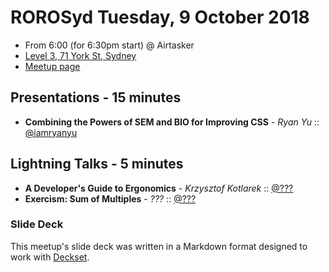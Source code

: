 # ROROSyd Tuesday, 9 October 2018

- From 6:00 (for 6:30pm start) @ Airtasker 
- [Level 3, 71 York St, Sydney](https://goo.gl/maps/dADqL1QY5Hp)
- [Meetup page](https://www.meetup.com/Ruby-On-Rails-Oceania-Sydney/events/254084430/)

## Presentations - 15 minutes

- **Combining the Powers of SEM and BIO for Improving CSS** - _Ryan Yu_ :: [@iamryanyu](https://twitter.com/iamryanyu)

## Lightning Talks - 5 minutes

- **A Developer's Guide to Ergonomics** - _Krzysztof Kotlarek_ :: [@???](https://twitter.com/???)
- **Exercism: Sum of Multiples** - _???_ :: [@???](https://twitter.com/???)

### Slide Deck

This meetup's slide deck was written in a Markdown format designed to work with
[Deckset](https://www.decksetapp.com/).
